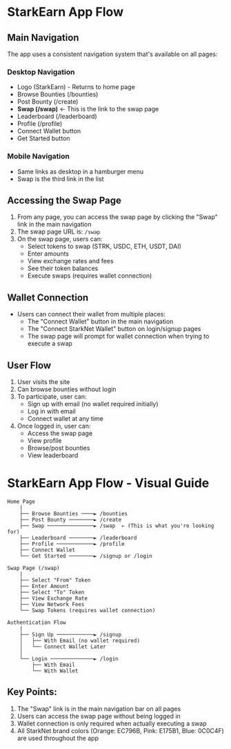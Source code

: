# StarkEarn App Flow

## Main Navigation

The app uses a consistent navigation system that's available on all pages:

### Desktop Navigation

- Logo (StarkEarn) - Returns to home page
- Browse Bounties (/bounties)
- Post Bounty (/create)
- **Swap (/swap)** ← This is the link to the swap page
- Leaderboard (/leaderboard)
- Profile (/profile)
- Connect Wallet button
- Get Started button

### Mobile Navigation

- Same links as desktop in a hamburger menu
- Swap is the third link in the list

## Accessing the Swap Page

1. From any page, you can access the swap page by clicking the "Swap" link in the main navigation
2. The swap page URL is: `/swap`
3. On the swap page, users can:
   - Select tokens to swap (STRK, USDC, ETH, USDT, DAI)
   - Enter amounts
   - View exchange rates and fees
   - See their token balances
   - Execute swaps (requires wallet connection)

## Wallet Connection

- Users can connect their wallet from multiple places:
  - The "Connect Wallet" button in the main navigation
  - The "Connect StarkNet Wallet" button on login/signup pages
  - The swap page will prompt for wallet connection when trying to execute a swap

## User Flow

1. User visits the site
2. Can browse bounties without login
3. To participate, user can:
   - Sign up with email (no wallet required initially)
   - Log in with email
   - Connect wallet at any time
4. Once logged in, user can:
   - Access the swap page
   - View profile
   - Browse/post bounties
   - View leaderboard

# StarkEarn App Flow - Visual Guide

```
Home Page
    |
    ├── Browse Bounties ────► /bounties
    ├── Post Bounty ────────► /create
    ├── Swap ───────────────► /swap  ← (This is what you're looking for)
    ├── Leaderboard ────────► /leaderboard
    ├── Profile ────────────► /profile
    ├── Connect Wallet
    └── Get Started ────────► /signup or /login

Swap Page (/swap)
    |
    ├── Select "From" Token
    ├── Enter Amount
    ├── Select "To" Token
    ├── View Exchange Rate
    ├── View Network Fees
    └── Swap Tokens (requires wallet connection)

Authentication Flow
    |
    ├── Sign Up ────────────► /signup
    │   ├── With Email (no wallet required)
    │   └── Connect Wallet Later
    │
    └── Login ──────────────► /login
        ├── With Email
        └── With Wallet
```

## Key Points:

1. The "Swap" link is in the main navigation bar on all pages
2. Users can access the swap page without being logged in
3. Wallet connection is only required when actually executing a swap
4. All StarkNet brand colors (Orange: EC796B, Pink: E175B1, Blue: 0C0C4F) are used throughout the app
